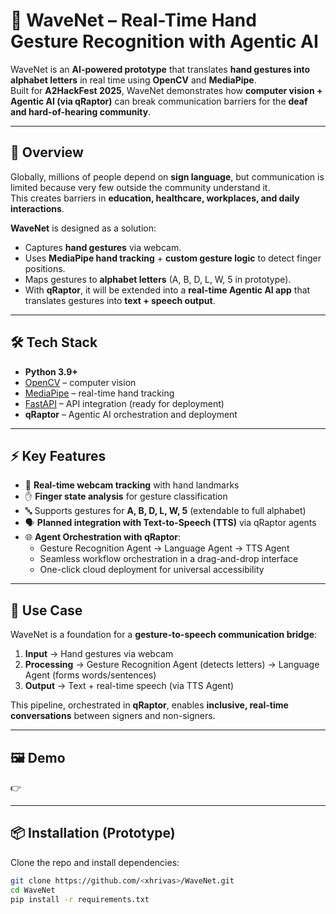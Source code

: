 # 🌊 WaveNet – Real-Time Hand Gesture Recognition with Agentic AI

WaveNet is an **AI-powered prototype** that translates **hand gestures into alphabet letters** in real time using **OpenCV** and **MediaPipe**.  
Built for **A2HackFest 2025**, WaveNet demonstrates how **computer vision + Agentic AI (via qRaptor)** can break communication barriers for the **deaf and hard-of-hearing community**.

---

## 🚀 Overview
Globally, millions of people depend on **sign language**, but communication is limited because very few outside the community understand it.  
This creates barriers in **education, healthcare, workplaces, and daily interactions**.  

**WaveNet** is designed as a solution:  
- Captures **hand gestures** via webcam.  
- Uses **MediaPipe hand tracking** + **custom gesture logic** to detect finger positions.  
- Maps gestures to **alphabet letters** (A, B, D, L, W, 5 in prototype).  
- With **qRaptor**, it will be extended into a **real-time Agentic AI app** that translates gestures into **text + speech output**.  

---

## 🛠️ Tech Stack
- **Python 3.9+**  
- [OpenCV](https://opencv.org/) – computer vision  
- [MediaPipe](https://mediapipe.dev/) – real-time hand tracking  
- [FastAPI](https://fastapi.tiangolo.com/) – API integration (ready for deployment)  
- **qRaptor** – Agentic AI orchestration and deployment  

---

## ⚡ Key Features
- 🎥 **Real-time webcam tracking** with hand landmarks  
- ✋ **Finger state analysis** for gesture classification  
- 🔤 Supports gestures for **A, B, D, L, W, 5** (extendable to full alphabet)  
- 🗣️ **Planned integration with Text-to-Speech (TTS)** via qRaptor agents  
- 🌐 **Agent Orchestration with qRaptor**:  
  - Gesture Recognition Agent → Language Agent → TTS Agent  
  - Seamless workflow orchestration in a drag-and-drop interface  
  - One-click cloud deployment for universal accessibility  

---

## 🎯 Use Case
WaveNet is a foundation for a **gesture-to-speech communication bridge**:  
1. **Input** → Hand gestures via webcam  
2. **Processing** → Gesture Recognition Agent (detects letters) → Language Agent (forms words/sentences)  
3. **Output** → Text + real-time speech (via TTS Agent)  

This pipeline, orchestrated in **qRaptor**, enables **inclusive, real-time conversations** between signers and non-signers.  

---

## 🖼️ Demo
👉 

---

## 📦 Installation (Prototype)

Clone the repo and install dependencies:

```bash
git clone https://github.com/<xhrivas>/WaveNet.git
cd WaveNet
pip install -r requirements.txt
